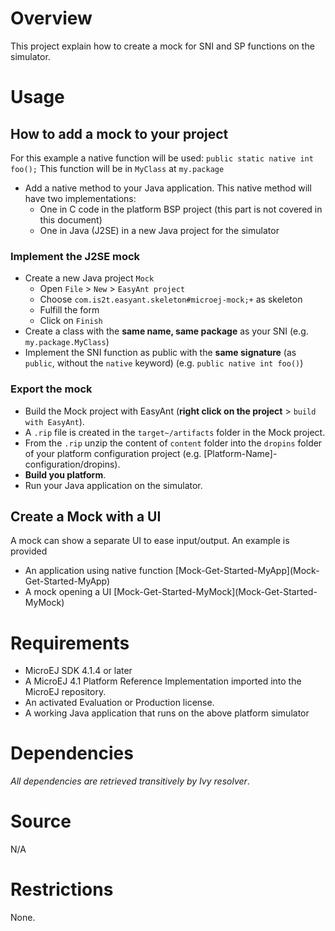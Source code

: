 # Overview
This project explain how to create a mock for SNI and SP functions on the simulator.

# Usage
## How to add a mock to your project
For this example a native function will be used: `public static native int foo();`
This function will be in `MyClass` at `my.package`

* Add a native method to your Java application. This native method will have two implementations:
    * One in C code in the platform BSP project (this part is not covered in this document)
    * One in Java (J2SE) in a new Java project for the simulator
    
### Implement the J2SE mock
* Create a new Java project `Mock`
    * Open `File` > `New` > `EasyAnt project`
    * Choose `com.is2t.easyant.skeleton#microej-mock;+` as skeleton
    * Fulfill the form
    * Click on `Finish`
* Create a class with the **same name, same package** as your SNI (e.g. `my.package.MyClass`)
* Implement the SNI function as public with the **same signature** (as `public`, without the `native` keyword) (e.g. `public native int foo()`)

### Export the mock
* Build the Mock project with EasyAnt (**right click on the project** > `build with EasyAnt`).
* A `.rip` file is created in the `target~/artifacts` folder in the Mock project.
* From the `.rip` unzip the content of `content` folder into the `dropins` folder of your platform configuration project (e.g. [Platform-Name]-configuration/dropins).
* **Build you platform**.
* Run your Java application on the simulator.

## Create a Mock with a UI
A mock can show a separate UI to ease input/output.
An example is provided 
 * An application using native function [Mock-Get-Started-MyApp](Mock-Get-Started-MyApp\)
 * A mock opening a UI [Mock-Get-Started-MyMock](Mock-Get-Started-MyMock\)

# Requirements
* MicroEJ SDK 4.1.4 or later
* A MicroEJ 4.1 Platform Reference Implementation imported into the MicroEJ repository.
* An activated Evaluation or Production license.
* A working Java application that runs on the above platform simulator

# Dependencies
_All dependencies are retrieved transitively by Ivy resolver_.

# Source
N/A

# Restrictions
None.

<!--
	Markdown
	Copyright 2017-2018 IS2T. All rights reserved.
	For demonstration purpose only.
	IS2T PROPRIETARY. Use is subject to license terms.
-->